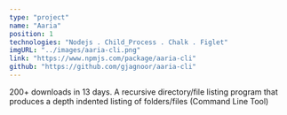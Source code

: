 ```yaml
---
type: "project"
name: "Aaria"
position: 1
technologies: "Nodejs . Child_Process . Chalk . Figlet"
imgURL: "../images/aaria-cli.png"
link: "https://www.npmjs.com/package/aaria-cli"
github: "https://github.com/gjagnoor/aaria-cli"
---
```


200+ downloads in 13 days. A recursive directory/file listing program that produces a depth indented listing of folders/files (Command Line Tool)
